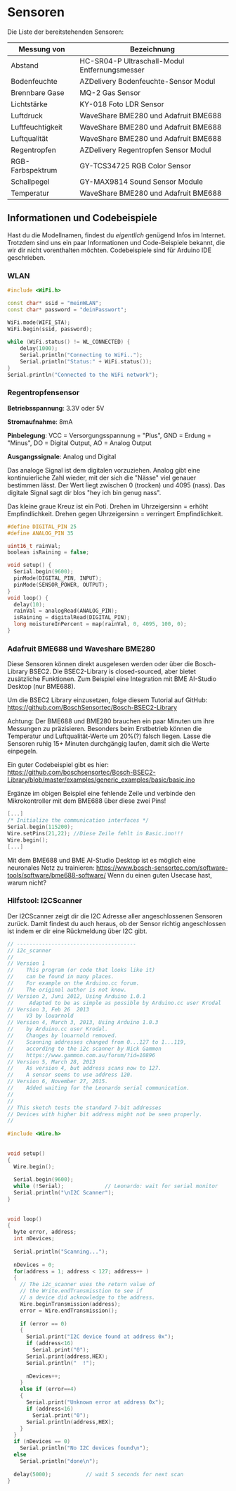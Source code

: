 # Sensoren
Die Liste der bereitstehenden Sensoren:

| Messung von      | Bezeichnung                          |
|------------------|--------------------------------------|
| Abstand          | HC-SR04-P Ultraschall-Modul Entfernungsmesser |
| Bodenfeuchte     | AZDelivery Bodenfeuchte-Sensor Modul |
| Brennbare Gase   | MQ-2 Gas Sensor                      |
| Lichtstärke      | KY-018 Foto LDR Sensor               |
| Luftdruck        | WaveShare BME280 und Adafruit BME688 |
| Luftfeuchtigkeit | WaveShare BME280 und Adafruit BME688 |
| Luftqualität     | WaveShare BME280 und Adafruit BME688 |
| Regentropfen     | AZDelivery Regentropfen Sensor Modul |
| RGB-Farbspektrum | GY-TCS34725 RGB Color Sensor         |
| Schallpegel      | GY-MAX9814 Sound Sensor Module       |
| Temperatur       | WaveShare BME280 und Adafruit BME688 |


## Informationen und Codebeispiele
Hast du die Modellnamen, findest du _eigentlich_ genügend Infos im Internet.
Trotzdem sind uns ein paar Informationen und Code-Beispiele bekannt, die wir dir nicht vorenthalten möchten.
Codebeispiele sind für Arduino IDE geschrieben.

### WLAN

```cpp
#include <WiFi.h>

const char* ssid = "meinWLAN"; 
const char* password = "deinPasswort";

WiFi.mode(WIFI_STA);
WiFi.begin(ssid, password);
  
while (WiFi.status() != WL_CONNECTED) {
    delay(1000);
    Serial.println("Connecting to WiFi..");
    Serial.println("Status:" + WiFi.status());
}
Serial.println("Connected to the WiFi network");
```

### Regentropfensensor
**Betriebsspannung**: 3.3V oder 5V

**Stromaufnahme**: 8mA

**Pinbelegung**: VCC = Versorgungsspannung = "Plus", GND = Erdung = "Minus", DO = Digital Output, AO = Analog Output

**Ausgangssignale**: Analog und Digital

Das analoge Signal ist dem digitalen vorzuziehen. Analog gibt eine kontinuierliche Zahl wieder, mit der sich die "Nässe" viel genauer bestimmen lässt. Der Wert liegt zwischen 0 (trocken) und 4095 (nass). Das digitale Signal sagt dir blos "hey ich bin genug nass".

Das kleine graue Kreuz ist ein Poti. Drehen im Uhrzeigersinn = erhöht Empfindlichkeit. Drehen gegen Uhrzeigersinn = verringert Empfindlichkeit.

```cpp
#define DIGITAL_PIN 25
#define ANALOG_PIN 35

uint16_t rainVal;
boolean isRaining = false;

void setup() {
  Serial.begin(9600);
  pinMode(DIGITAL_PIN, INPUT);
  pinMode(SENSOR_POWER, OUTPUT);
}
void loop() {
  delay(10);
  rainVal = analogRead(ANALOG_PIN);
  isRaining = digitalRead(DIGITAL_PIN);
  long moistureInPercent = map(rainVal, 0, 4095, 100, 0);
}
```

### Adafruit BME688 und Waveshare BME280
Diese Sensoren können direkt ausgelesen werden oder über die Bosch-Library BSEC2. Die BSEC2-Library is closed-sourced, aber bietet zusätzliche Funktionen. Zum Beispiel eine Integration mit BME AI-Studio Desktop (nur BME688).

Um die BSEC2 Library einzusetzen, folge diesem Tutorial auf GitHub:
https://github.com/BoschSensortec/Bosch-BSEC2-Library

Achtung: Der BME688 und BME280 brauchen ein paar Minuten um ihre Messungen zu präzisieren. Besonders beim Erstbetrieb können die Temperatur und Luftqualität-Werte um 20%(?) falsch liegen. Lasse die Sensoren ruhig 15+ Minuten durchgängig laufen, damit sich die Werte einpegeln.

Ein guter Codebeispiel gibt es hier:
https://github.com/boschsensortec/Bosch-BSEC2-Library/blob/master/examples/generic_examples/basic/basic.ino

Ergänze im obigen Beispiel eine fehlende Zeile und verbinde den Mikrokontroller mit dem BME688 über diese zwei Pins!
```cpp
[...]
/* Initialize the communication interfaces */
Serial.begin(115200);
Wire.setPins(21,22); //Diese Zeile fehlt in Basic.ino!!!
Wire.begin();
[...]
```

Mit dem BME688 und BME AI-Studio Desktop ist es möglich eine neuronales Netz zu trainieren:
https://www.bosch-sensortec.com/software-tools/software/bme688-software/
Wenn du einen guten Usecase hast, warum nicht?


### Hilfstool: I2CScanner
Der I2CScanner zeigt dir die I2C Adresse aller angeschlossenen Sensoren zurück. Damit findest du auch heraus, ob der Sensor richtig angeschlossen ist indem er dir eine Rückmeldung über I2C gibt.

```cpp
// --------------------------------------
// i2c_scanner
//
// Version 1
//    This program (or code that looks like it)
//    can be found in many places.
//    For example on the Arduino.cc forum.
//    The original author is not know.
// Version 2, Juni 2012, Using Arduino 1.0.1
//     Adapted to be as simple as possible by Arduino.cc user Krodal
// Version 3, Feb 26  2013
//    V3 by louarnold
// Version 4, March 3, 2013, Using Arduino 1.0.3
//    by Arduino.cc user Krodal.
//    Changes by louarnold removed.
//    Scanning addresses changed from 0...127 to 1...119,
//    according to the i2c scanner by Nick Gammon
//    https://www.gammon.com.au/forum/?id=10896
// Version 5, March 28, 2013
//    As version 4, but address scans now to 127.
//    A sensor seems to use address 120.
// Version 6, November 27, 2015.
//    Added waiting for the Leonardo serial communication.
//
//
// This sketch tests the standard 7-bit addresses
// Devices with higher bit address might not be seen properly.
//
 
#include <Wire.h>
 
 
void setup()
{
  Wire.begin();
 
  Serial.begin(9600);
  while (!Serial);             // Leonardo: wait for serial monitor
  Serial.println("\nI2C Scanner");
}
 
 
void loop()
{
  byte error, address;
  int nDevices;
 
  Serial.println("Scanning...");
 
  nDevices = 0;
  for(address = 1; address < 127; address++ )
  {
    // The i2c_scanner uses the return value of
    // the Write.endTransmisstion to see if
    // a device did acknowledge to the address.
    Wire.beginTransmission(address);
    error = Wire.endTransmission();
 
    if (error == 0)
    {
      Serial.print("I2C device found at address 0x");
      if (address<16)
        Serial.print("0");
      Serial.print(address,HEX);
      Serial.println("  !");
 
      nDevices++;
    }
    else if (error==4)
    {
      Serial.print("Unknown error at address 0x");
      if (address<16)
        Serial.print("0");
      Serial.println(address,HEX);
    }    
  }
  if (nDevices == 0)
    Serial.println("No I2C devices found\n");
  else
    Serial.println("done\n");
 
  delay(5000);           // wait 5 seconds for next scan
}
```

